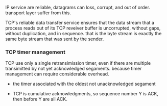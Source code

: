 IP service are reliable, datagrams can loss, corrupt, and out of order. transport layer suffer from this.

TCP's reliable data transfer service ensures that the data stream that a process reads out of its TCP reveiver buffer is uncorrupted, without gaps, without duplication, and in sequence. that is the byte stream is exactly the same byte stream that was sent by the sender.

### TCP timer management

TCP use only a single retransimission timer, even if there are multiple transimitted by not yet acknowledged segaments.
because timer management can require considerable overhead.

- the timer associated with the oldest not unacknowledged segament

- TCP is cumulative acknowledgments, so sequence number Y is ACK, then before Y are all ACK.


